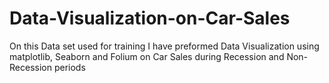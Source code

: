 # Data-Visualization-on-Car-Sales
On this Data set used for training I have preformed Data Visualization using matplotlib, Seaborn and Folium on Car Sales during Recession and Non-Recession periods
